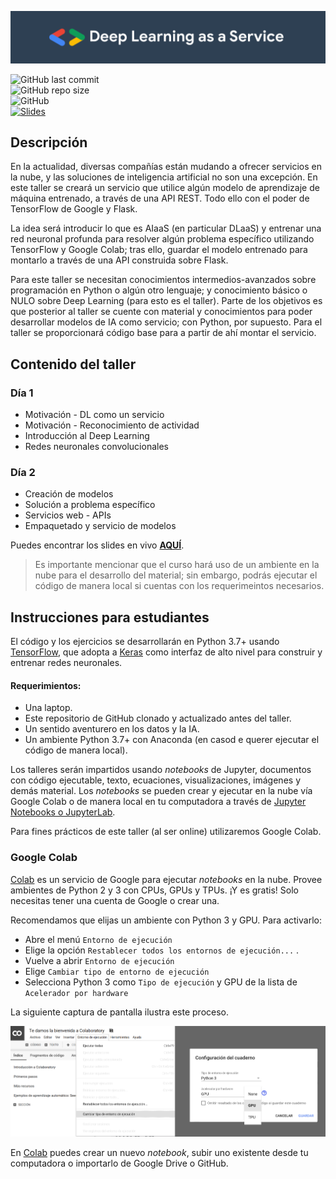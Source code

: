 ![DLaaS](media/banner.png)

![GitHub last commit](https://img.shields.io/github/last-commit/RodolfoFerro/cimps20?style=for-the-badge) <br>
![GitHub repo size](https://img.shields.io/github/repo-size/RodolfoFerro/cimps20?style=for-the-badge) <br>
![GitHub](https://img.shields.io/github/license/RodolfoFerro/cimps20?style=for-the-badge) <br>
[![Slides](https://img.shields.io/static/v1?label=Slides&message=Google%20Slides&color=tomato&style=for-the-badge)](https://docs.google.com/presentation/d/e/2PACX-1vRRSB-eQbdNcNd-HualwxsZR1DAkeCczYiW_v9Kd6HmYWUQ8heCKMzb7ycRPGNHgWtAVYjFkauQUOsr/pub?start=false&loop=false&delayms=3000)


## Descripción

En la actualidad, diversas compañías están mudando a ofrecer servicios en la nube, y las soluciones de inteligencia artificial no son una excepción. En este taller se creará un servicio que utilice algún modelo de aprendizaje de máquina entrenado, a través de una API REST. Todo ello con el poder de TensorFlow de Google y Flask.

La idea será introducir lo que es AIaaS (en particular DLaaS) y entrenar una red neuronal profunda para resolver algún problema específico utilizando TensorFlow y Google Colab; tras ello, guardar el modelo entrenado para montarlo a través de una API construida sobre Flask.

Para este taller se necesitan conocimientos intermedios-avanzados sobre programación en Python o algún otro lenguaje; y conocimiento básico o NULO sobre Deep Learning (para esto es el taller). Parte de los objetivos es que posterior al taller se cuente con material y conocimientos para poder desarrollar modelos de IA como servicio; con Python, por supuesto. Para el taller se proporcionará código base para a partir de ahí montar el servicio.


## Contenido del taller

### Día 1 

- Motivación - DL como un servicio
- Motivación - Reconocimiento de actividad
- Introducción al Deep Learning
- Redes neuronales convolucionales

### Día 2

- Creación de modelos
- Solución a problema específico
- Servicios web - APIs
- Empaquetado y servicio de modelos

Puedes encontrar los slides en vivo [**AQUÍ**](https://docs.google.com/presentation/d/e/2PACX-1vRRSB-eQbdNcNd-HualwxsZR1DAkeCczYiW_v9Kd6HmYWUQ8heCKMzb7ycRPGNHgWtAVYjFkauQUOsr/pub?start=false&loop=false&delayms=3000).

> Es importante mencionar que el curso hará uso de un ambiente en la nube para el desarrollo del material; sin embargo, podrás ejecutar el código de manera local si cuentas con los requerimeintos necesarios.

## Instrucciones para estudiantes

El código y los ejercicios se desarrollarán en Python 3.7+ usando [TensorFlow](https://www.tensorflow.org/), que adopta a [Keras](https://www.tensorflow.org/versions/r2.0/api_docs/python/tf/keras) como interfaz de alto nivel para construir y entrenar redes neuronales.

#### Requerimientos:
* Una laptop.
* Este repositorio de GitHub clonado y actualizado antes del taller.
* Un sentido aventurero en los datos y la IA.
* Un ambiente Python 3.7+ con Anaconda (en casod e querer ejecutar el código de manera local).

Los talleres serán impartidos usando *notebooks* de Jupyter, documentos con código ejecutable, texto, ecuaciones, visualizaciones, imágenes y demás material. Los *notebooks* se pueden crear y ejecutar en la nube vía Google Colab o de manera local en tu computadora a través de [Jupyter Notebooks o JupyterLab](https://jupyter.org/).

Para fines prácticos de este taller (al ser online) utilizaremos Google Colab.

### Google Colab

[Colab](https://colab.research.google.com) es un servicio de Google para ejecutar *notebooks* en la nube. Provee ambientes de Python 2 y 3 con CPUs, GPUs y TPUs. ¡Y es gratis! Solo necesitas tener una cuenta de Google o crear una.

Recomendamos que elijas un ambiente con Python 3 y GPU. Para activarlo:

* Abre el menú `Entorno de ejecución`
* Elige la opción `Restablecer todos los entornos de ejecución...` .
* Vuelve a abrir `Entorno de ejecución`
* Elige `Cambiar tipo de entorno de ejecución`
* Selecciona Python 3 como `Tipo de ejecución` y GPU de la lista de `Acelerador por hardware`

La siguiente captura de pantalla ilustra este proceso.

![](media/escoge_acelerador.png)

En [Colab](https://colab.research.google.com) puedes crear un nuevo *notebook*, subir uno existente desde tu computadora o importarlo de Google Drive o GitHub.
